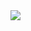 <img src="https://capsule-render.vercel.app/api?type=waving&color=gradient&height=200&section=header&text=MANGTO%20GITHUB&fontSize=90">
